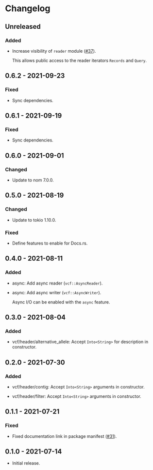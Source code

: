 # Changelog

## Unreleased

### Added

  * Increase visibility of `reader` module ([#37]).

    This allows public access to the reader iterators `Records` and `Query`.

[#37]: https://github.com/zaeleus/noodles/pull/37

## 0.6.2 - 2021-09-23

### Fixed

  * Sync dependencies.

## 0.6.1 - 2021-09-19

### Fixed

  * Sync dependencies.

## 0.6.0 - 2021-09-01

### Changed

  * Update to nom 7.0.0.

## 0.5.0 - 2021-08-19

### Changed

  * Update to tokio 1.10.0.

### Fixed

  * Define features to enable for Docs.rs.

## 0.4.0 - 2021-08-11

### Added

  * async: Add async reader (`vcf::AsyncReader`).

  * async: Add async writer (`vcf::AsyncWriter`).

    Async I/O can be enabled with the `async` feature.

## 0.3.0 - 2021-08-04

### Added

  * vcf/header/alternative_allele: Accept `Into<String>` for description in
    constructor.

## 0.2.0 - 2021-07-30

### Added

  * vcf/header/contig: Accept `Into<String>` arguments in constructor.

  * vcf/header/filter: Accept `Into<String>` arguments in constructor.

## 0.1.1 - 2021-07-21

### Fixed

  * Fixed documentation link in package manifest ([#31]).

[#31]: https://github.com/zaeleus/noodles/issues/31

## 0.1.0 - 2021-07-14

  * Initial release.
